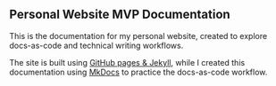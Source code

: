 ## Personal Website MVP Documentation

This is the documentation for my personal website, created to explore docs-as-code and technical writing workflows. 

The site is built using [GitHub pages & Jekyll](https://docs.github.com/en/pages/setting-up-a-github-pages-site-with-jekyll/about-github-pages-and-jekyll), while I created this documentation using [MkDocs](https://www.mkdocs.org/) to practice the docs-as-code workflow.


